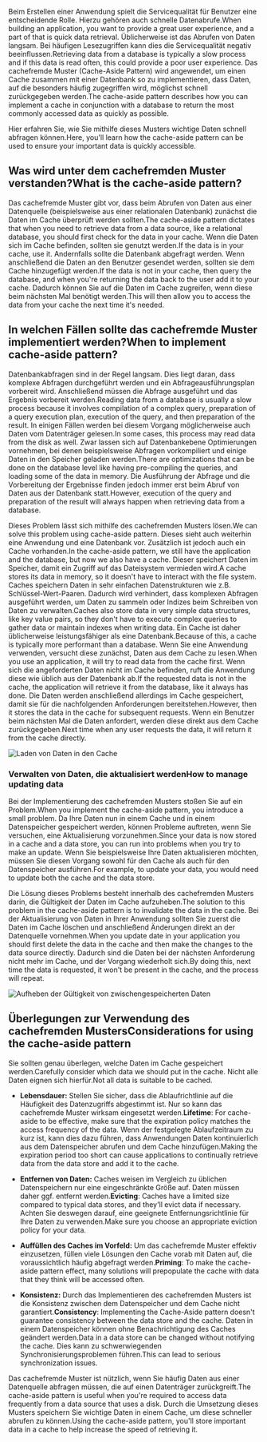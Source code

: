 <span data-ttu-id="2d5d5-101">Beim Erstellen einer Anwendung spielt die Servicequalität für Benutzer eine entscheidende Rolle. Hierzu gehören auch schnelle Datenabrufe.</span><span class="sxs-lookup"><span data-stu-id="2d5d5-101">When building an application, you want to provide a great user experience, and a part of that is quick data retrieval.</span></span> <span data-ttu-id="2d5d5-102">Üblicherweise ist das Abrufen von Daten langsam. Bei häufigen Lesezugriffen kann dies die Servicequalität negativ beeinflussen.</span><span class="sxs-lookup"><span data-stu-id="2d5d5-102">Retrieving data from a database is typically a slow process and if this data is read often, this could provide a poor user experience.</span></span> <span data-ttu-id="2d5d5-103">Das cachefremde Muster (Cache-Aside Pattern) wird angewendet, um einen Cache zusammen mit einer Datenbank so zu implementieren, dass Daten, auf die besonders häufig zugegriffen wird, möglichst schnell zurückgegeben werden.</span><span class="sxs-lookup"><span data-stu-id="2d5d5-103">The cache-aside pattern describes how you can implement a cache in conjunction with a database to return the most commonly accessed data as quickly as possible.</span></span>

<span data-ttu-id="2d5d5-104">Hier erfahren Sie, wie Sie mithilfe dieses Musters wichtige Daten schnell abfragen können.</span><span class="sxs-lookup"><span data-stu-id="2d5d5-104">Here, you'll learn how the cache-aside pattern can be used to ensure your important data is quickly accessible.</span></span>

## <a name="what-is-the-cache-aside-pattern"></a><span data-ttu-id="2d5d5-105">Was wird unter dem cachefremden Muster verstanden?</span><span class="sxs-lookup"><span data-stu-id="2d5d5-105">What is the cache-aside pattern?</span></span>

<span data-ttu-id="2d5d5-106">Das cachefremde Muster gibt vor, dass beim Abrufen von Daten aus einer Datenquelle (beispielsweise aus einer relationalen Datenbank) zunächst die Daten im Cache überprüft werden sollten.</span><span class="sxs-lookup"><span data-stu-id="2d5d5-106">The cache-aside pattern dictates that when you need to retrieve data from a data source, like a relational database, you should first check for the data in your cache.</span></span> <span data-ttu-id="2d5d5-107">Wenn die Daten sich im Cache befinden, sollten sie genutzt werden.</span><span class="sxs-lookup"><span data-stu-id="2d5d5-107">If the data is in your cache, use it.</span></span> <span data-ttu-id="2d5d5-108">Andernfalls sollte die Datenbank abgefragt werden. Wenn anschließend die Daten an den Benutzer gesendet werden, sollten sie dem Cache hinzugefügt werden.</span><span class="sxs-lookup"><span data-stu-id="2d5d5-108">If the data is not in your cache, then query the database, and when you're returning the data back to the user add it to your cache.</span></span> <span data-ttu-id="2d5d5-109">Dadurch können Sie auf die Daten im Cache zugreifen, wenn diese beim nächsten Mal benötigt werden.</span><span class="sxs-lookup"><span data-stu-id="2d5d5-109">This will then allow you to access the data from your cache the next time it's needed.</span></span>

## <a name="when-to-implement-cache-aside-pattern"></a><span data-ttu-id="2d5d5-110">In welchen Fällen sollte das cachefremde Muster implementiert werden?</span><span class="sxs-lookup"><span data-stu-id="2d5d5-110">When to implement cache-aside pattern?</span></span>

<span data-ttu-id="2d5d5-111">Datenbankabfragen sind in der Regel langsam. Dies liegt daran, dass komplexe Abfragen durchgeführt werden und ein Abfrageausführungsplan vorbereit wird. Anschließend müssen die Abfrage ausgeführt und das Ergebnis vorbereit werden.</span><span class="sxs-lookup"><span data-stu-id="2d5d5-111">Reading data from a database is usually a slow process because it involves compilation of a complex query, preparation of a query execution plan, execution of the query, and then preparation of the result.</span></span> <span data-ttu-id="2d5d5-112">In einigen Fällen werden bei diesem Vorgang möglicherweise auch Daten vom Datenträger gelesen.</span><span class="sxs-lookup"><span data-stu-id="2d5d5-112">In some cases, this process may read data from the disk as well.</span></span> <span data-ttu-id="2d5d5-113">Zwar lassen sich auf Datenbankebene Optimierungen vornehmen, bei denen beispielsweise Abfragen vorkompiliert und einige Daten in den Speicher geladen werden.</span><span class="sxs-lookup"><span data-stu-id="2d5d5-113">There are optimizations that can be done on the database level like having pre-compiling the queries, and loading some of the data in memory.</span></span> <span data-ttu-id="2d5d5-114">Die Ausführung der Abfrage und die Vorbereitung der Ergebnisse finden jedoch immer erst beim Abruf von Daten aus der Datenbank statt.</span><span class="sxs-lookup"><span data-stu-id="2d5d5-114">However, execution of the query and preparation of the result will always happen when retrieving data from a database.</span></span>

<span data-ttu-id="2d5d5-115">Dieses Problem lässt sich mithilfe des cachefremden Musters lösen.</span><span class="sxs-lookup"><span data-stu-id="2d5d5-115">We can solve this problem using cache-aside pattern.</span></span> <span data-ttu-id="2d5d5-116">Dieses sieht auch weiterhin eine Anwendung und eine Datenbank vor. Zusätzlich ist jedoch auch ein Cache vorhanden.</span><span class="sxs-lookup"><span data-stu-id="2d5d5-116">In the cache-aside pattern, we still have the application and the database, but now we also have a cache.</span></span> <span data-ttu-id="2d5d5-117">Dieser speichert Daten im Speicher, damit ein Zugriff auf das Dateisystem vermieden wird.</span><span class="sxs-lookup"><span data-stu-id="2d5d5-117">A cache stores its data in memory, so it doesn't have to interact with the file system.</span></span> <span data-ttu-id="2d5d5-118">Caches speichern Daten in sehr einfachen Datenstrukturen wie z.B. Schlüssel-Wert-Paaren. Dadurch wird verhindert, dass komplexen Abfragen ausgeführt werden, um Daten zu sammeln oder Indizes beim Schreiben von Daten zu verwalten.</span><span class="sxs-lookup"><span data-stu-id="2d5d5-118">Caches also store data in very simple data structures, like key value pairs, so they don't have to execute complex queries to gather data or maintain indexes when writing data.</span></span> <span data-ttu-id="2d5d5-119">Ein Cache ist daher üblicherweise leistungsfähiger als eine Datenbank.</span><span class="sxs-lookup"><span data-stu-id="2d5d5-119">Because of this, a cache is typically more performant than a database.</span></span> <span data-ttu-id="2d5d5-120">Wenn Sie eine Anwendung verwenden, versucht diese zunächst, Daten aus dem Cache zu lesen.</span><span class="sxs-lookup"><span data-stu-id="2d5d5-120">When you use an application, it will try to read data from the cache first.</span></span> <span data-ttu-id="2d5d5-121">Wenn sich die angeforderten Daten nicht im Cache befinden, ruft die Anwendung diese wie üblich aus der Datenbank ab.</span><span class="sxs-lookup"><span data-stu-id="2d5d5-121">If the requested data is not in the cache, the application will retrieve it from the database, like it always has done.</span></span> <span data-ttu-id="2d5d5-122">Die Daten werden anschließend allerdings im Cache gespeichert, damit sie für die nachfolgenden Anforderungen bereitstehen.</span><span class="sxs-lookup"><span data-stu-id="2d5d5-122">However, then it stores the data in the cache for subsequent requests.</span></span> <span data-ttu-id="2d5d5-123">Wenn ein Benutzer beim nächsten Mal die Daten anfordert, werden diese direkt aus dem Cache zurückgegeben.</span><span class="sxs-lookup"><span data-stu-id="2d5d5-123">Next time when any user requests the data, it will return it from the cache directly.</span></span>

![Laden von Daten in den Cache](../media-draft/cache-aside-set-cache.png)

### <a name="how-to-manage-updating-data"></a><span data-ttu-id="2d5d5-125">Verwalten von Daten, die aktualisiert werden</span><span class="sxs-lookup"><span data-stu-id="2d5d5-125">How to manage updating data</span></span>

<span data-ttu-id="2d5d5-126">Bei der Implementierung des cachefremden Musters stoßen Sie auf ein Problem.</span><span class="sxs-lookup"><span data-stu-id="2d5d5-126">When you implement the cache-aside pattern, you introduce a small problem.</span></span> <span data-ttu-id="2d5d5-127">Da Ihre Daten nun in einem Cache und in einem Datenspeicher gespeichert werden, können Probleme auftreten, wenn Sie versuchen, eine Aktualisierung vorzunehmen.</span><span class="sxs-lookup"><span data-stu-id="2d5d5-127">Since your data is now stored in a cache and a data store, you can run into problems when you try to make an update.</span></span> <span data-ttu-id="2d5d5-128">Wenn Sie beispielsweise Ihre Daten aktualisieren möchten, müssen Sie diesen Vorgang sowohl für den Cache als auch für den Datenspeicher ausführen.</span><span class="sxs-lookup"><span data-stu-id="2d5d5-128">For example, to update your data, you would need to update both the cache and the data store.</span></span>

<span data-ttu-id="2d5d5-129">Die Lösung dieses Problems besteht innerhalb des cachefremden Musters darin, die Gültigkeit der Daten im Cache aufzuheben.</span><span class="sxs-lookup"><span data-stu-id="2d5d5-129">The solution to this problem in the cache-aside pattern is to invalidate the data in the cache.</span></span> <span data-ttu-id="2d5d5-130">Bei der Aktualisierung von Daten in Ihrer Anwendung sollten Sie zuerst die Daten im Cache löschen und anschließend Änderungen direkt an der Datenquelle vornehmen.</span><span class="sxs-lookup"><span data-stu-id="2d5d5-130">When you update date in your application you should first delete the data in the cache and then make the changes to the data source directly.</span></span> <span data-ttu-id="2d5d5-131">Dadurch sind die Daten bei der nächsten Anforderung nicht mehr im Cache, und der Vorgang wiederholt sich.</span><span class="sxs-lookup"><span data-stu-id="2d5d5-131">By doing this, next time the data is requested, it won't be present in the cache, and the process will repeat.</span></span> 

![Aufheben der Gültigkeit von zwischengespeicherten Daten](../media-draft/cache-aside-invalidate.png)

## <a name="considerations-for-using-the-cache-aside-pattern"></a><span data-ttu-id="2d5d5-133">Überlegungen zur Verwendung des cachefremden Musters</span><span class="sxs-lookup"><span data-stu-id="2d5d5-133">Considerations for using the cache-aside pattern</span></span>

<span data-ttu-id="2d5d5-134">Sie sollten genau überlegen, welche Daten im Cache gespeichert werden.</span><span class="sxs-lookup"><span data-stu-id="2d5d5-134">Carefully consider which data we should put in the cache.</span></span> <span data-ttu-id="2d5d5-135">Nicht alle Daten eignen sich hierfür.</span><span class="sxs-lookup"><span data-stu-id="2d5d5-135">Not all data is suitable to be cached.</span></span>

- <span data-ttu-id="2d5d5-136">**Lebensdauer:** Stellen Sie sicher, dass die Ablaufrichtlinie auf die Häufigkeit des Datenzugriffs abgestimmt ist. Nur so kann das cachefremde Muster wirksam eingesetzt werden.</span><span class="sxs-lookup"><span data-stu-id="2d5d5-136">**Lifetime**: For cache-aside to be effective, make sure that the expiration policy matches the access frequency of the data.</span></span> <span data-ttu-id="2d5d5-137">Wenn der festgelegte Ablaufzeitraum zu kurz ist, kann dies dazu führen, dass Anwendungen Daten kontinuierlich aus dem Datenspeicher abrufen und dem Cache hinzufügen.</span><span class="sxs-lookup"><span data-stu-id="2d5d5-137">Making the expiration period too short can cause applications to continually retrieve data from the data store and add it to the cache.</span></span>

- <span data-ttu-id="2d5d5-138">**Entfernen von Daten:** Caches weisen im Vergleich zu üblichen Datenspeichern nur eine eingeschränkte Größe auf. Daten müssen daher ggf. entfernt werden.</span><span class="sxs-lookup"><span data-stu-id="2d5d5-138">**Evicting**: Caches have a limited size compared to typical data stores, and they'll evict data if necessary.</span></span> <span data-ttu-id="2d5d5-139">Achten Sie deswegen darauf, eine geeignete Entfernungsrichtlinie für Ihre Daten zu verwenden.</span><span class="sxs-lookup"><span data-stu-id="2d5d5-139">Make sure you choose an appropriate eviction policy for your data.</span></span>

- <span data-ttu-id="2d5d5-140">**Auffüllen des Caches im Vorfeld:** Um das cachefremde Muster effektiv einzusetzen, füllen viele Lösungen den Cache vorab mit Daten auf, die voraussichtlich häufig abgefragt werden.</span><span class="sxs-lookup"><span data-stu-id="2d5d5-140">**Priming**: To make the cache-aside pattern effect, many solutions will prepopulate the cache with data that they think will be accessed often.</span></span>

- <span data-ttu-id="2d5d5-141">**Konsistenz:** Durch das Implementieren des cachefremden Musters ist die Konsistenz zwischen dem Datenspeicher und dem Cache nicht garantiert.</span><span class="sxs-lookup"><span data-stu-id="2d5d5-141">**Consistency**: Implementing the Cache-Aside pattern doesn't guarantee consistency between the data store and the cache.</span></span> <span data-ttu-id="2d5d5-142">Daten in einem Datenspeicher können ohne Benachrichtigung des Caches geändert werden.</span><span class="sxs-lookup"><span data-stu-id="2d5d5-142">Data in a data store can be changed without notifying the cache.</span></span> <span data-ttu-id="2d5d5-143">Dies kann zu schwerwiegenden Synchronisierungsproblemen führen.</span><span class="sxs-lookup"><span data-stu-id="2d5d5-143">This can lead to serious synchronization issues.</span></span>

<span data-ttu-id="2d5d5-144">Das cachefremde Muster ist nützlich, wenn Sie häufig Daten aus einer Datenquelle abfragen müssen, die auf einen Datenträger zurückgreift.</span><span class="sxs-lookup"><span data-stu-id="2d5d5-144">The cache-aside pattern is useful when you're required to access data frequently from a data source that uses a disk.</span></span> <span data-ttu-id="2d5d5-145">Durch die Umsetzung dieses Musters speichern Sie wichtige Daten in einem Cache, um diese schneller abrufen zu können.</span><span class="sxs-lookup"><span data-stu-id="2d5d5-145">Using the cache-aside pattern, you'll store important data in a cache to help increase the speed of retrieving it.</span></span> 